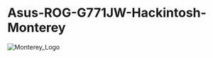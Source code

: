 # Asus-ROG-G771JW-Hackintosh-Monterey
![Monterey_Logo](https://github.com/user-attachments/assets/077ad6b9-ac18-449e-b799-9fc708255ef4)
